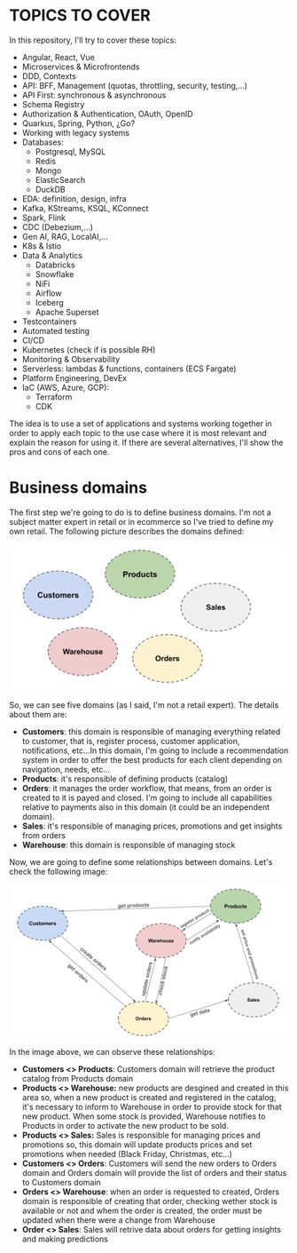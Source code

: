 # TOPICS TO COVER

In this repository, I'll try to cover these topics:

- Angular, React, Vue
- Microservices & Microfrontends
- DDD, Contexts
- API: BFF, Management (quotas, throttling, security, testing,...)
- API First: synchronous & asynchronous
- Schema Registry
- Authorization & Authentication, OAuth, OpenID
- Quarkus, Spring, Python, ¿Go?
- Working with legacy systems
- Databases:
  - Postgresql, MySQL
  - Redis
  - Mongo
  - ElasticSearch
  - DuckDB
- EDA: definition, design, infra
- Kafka, KStreams, KSQL, KConnect
- Spark, Flink
- CDC (Debezium,...)
- Gen AI, RAG, LocalAI,...
- K8s & Istio
- Data & Analytics
  - Databricks
  - Snowflake
  - NiFi
  - Airflow
  - Iceberg
  - Apache Superset
- Testcontainers
- Automated testing
- CI/CD
- Kubernetes (check if is possible RH)
- Monitoring & Observability
- Serverless: lambdas & functions, containers (ECS Fargate)
- Platform Engineering, DevEx
- IaC (AWS, Azure, GCP):
  - Terraform
  - CDK

The idea is to use a set of applications and systems working together in order to apply each topic to the use case where it is most relevant and explain the reason for using it. If there are several alternatives, I'll show the pros and cons of each one.

# Business domains

The first step we're going to do is to define business domains. I'm not a subject matter expert in retail or in ecommerce so I've tried to define my own retail. The following picture describes the domains defined:

![business-domains](doc/img/business-domains.jpg)

So, we can see five domains (as I said, I'm not a retail expert). The details about them are:

- **Customers**: this domain is responsible of managing everything related to customer, that is, register process, customer application, notifications, etc...In this domain, I'm going to include a recommendation system in order to offer the best products for each client depending on navigation, needs, etc...
- **Products**: it's responsible of defining products (catalog)
- **Orders**: it manages the order workflow, that means, from an order is created to it is payed and closed. I'm going to include all capabilities relative to payments also in this domain (it could be an independent domain).
- **Sales**: it's responsible of managing prices, promotions and get insights from orders
- **Warehouse**: this domain is responsible of managing stock



Now, we are going to define some relationships between domains. Let's check the following image:

![business-relations](doc/img/business-relations.jpg)



In the image above, we can observe these relationships:

- **Customers <> Products**: Customers domain will retrieve the product catalog from Products domain
- **Products <> Warehouse:** new products are desgined and created in this area so, when a new product is created and registered in the catalog, it's necessary to inform to Warehouse in order to provide stock for that new product. When some stock is provided, Warehouse notifies to Products in order to activate the new product to be sold.
- **Products <> Sales:** Sales is responsible for managing prices and promotions so, this domain will update products prices and set promotions when needed (Black Friday, Christmas, etc...)
- **Customers <> Orders**: Customers will send the new orders to Orders domain and Orders domain will provide the list of orders and their status to Customers domain
- **Orders <> Warehouse**: when an order is requested to created, Orders domain is responsible of creating that order, checking wether stock is available or not and whem the order is created, the order must be updated when there were a change from Warehouse
- **Order <> Sales**: Sales will retrive data about orders for getting insights and making predictions 
